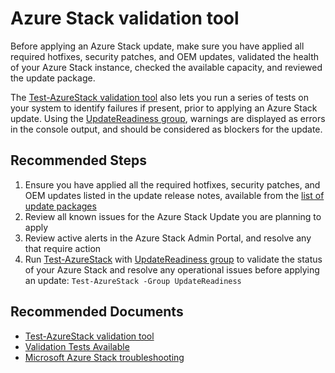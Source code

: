 <properties
    pageTitle="Precheck questions or Test-AzureStack failures"
    description="Precheck questions or Test-AzureStack failures"
    service="microsoft.azurestack"
    resource="azurestack"
    authors="alexsmit"
    ms.author="alexsmit"
    displayOrder=""
    selfHelpType="generic"
    supportTopicIds="32629240"
    resourceTags=""
    productPesIds="16226"
    cloudEnvironments="public, Fairfax"
    articleId="abdc2tg3-706d-401c-b984-f996c12frf9f"
	ownershipId="StorageMediaEdge_AzureStack_Hub"
/>

# Azure Stack validation tool

Before applying an Azure Stack update, make sure you have applied all required hotfixes, security patches, and OEM updates, validated the health of your Azure Stack instance, checked the available capacity, and reviewed the update package.

The [Test-AzureStack validation tool](https://docs.microsoft.com/azure-stack/operator/azure-stack-diagnostic-test) also lets you run a series of tests on your system to identify failures if present, prior to applying an Azure Stack update.
Using the [UpdateReadiness group](https://docs.microsoft.com/azure-stack/operator/azure-stack-diagnostic-test#groups), warnings are displayed as errors in the console output, and should be considered as blockers for the update.

## **Recommended Steps**

1. Ensure you have applied all the required hotfixes, security patches, and OEM updates listed in the update release notes, available from the [list of update packages](https://docs.microsoft.com/azure-stack/operator/azure-stack-servicing-policy#update-package-release-cadence)
2. Review all known issues for the Azure Stack Update you are planning to apply
3. Review active alerts in the Azure Stack Admin Portal, and resolve any that require action
4. Run [Test-AzureStack](https://docs.microsoft.com/azure-stack/operator/azure-stack-diagnostic-test) with  [UpdateReadiness group](https://docs.microsoft.com/azure-stack/operator/azure-stack-diagnostic-test#groups) to validate the status of your Azure Stack and resolve any operational issues before applying an update: `Test-AzureStack -Group UpdateReadiness`

## **Recommended Documents**

* [Test-AzureStack validation tool](https://docs.microsoft.com/azure-stack/operator/azure-stack-diagnostic-test)
* [Validation Tests Available](https://docs.microsoft.com/azure-stack/operator/azure-stack-diagnostic-test#tests-available)
* [Microsoft Azure Stack troubleshooting](https://docs.microsoft.com/azure-stack/operator/azure-stack-troubleshooting)
